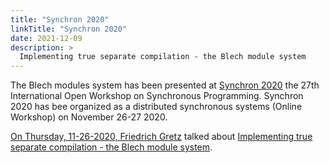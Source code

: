 ```yaml
---
title: "Synchron 2020"
linkTitle: "Synchron 2020"
date: 2021-12-09
description: >
  Implementing true separate compilation - the Blech module system
---
```


The Blech modules system has been presented at [Synchron 2020](http://synchron2020.inria.fr/) the 27th International Open Workshop on Synchronous Programming. Synchron 2020 has bee organized as a distributed synchronous systems (Online Workshop) on November 26-27 2020.

[On Thursday, 11-26-2020, Friedrich Gretz](http://synchron2020.inria.fr/program.html) talked about [Implementing true separate compilation - the Blech module system](./Synchron2020.pdf). 

